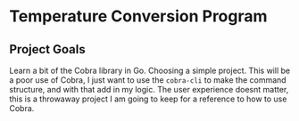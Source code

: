 # Temperature Conversion Program

## Project Goals
Learn a bit of the Cobra library in Go. Choosing a simple project. This will be a poor use of Cobra, I just want to use the `cobra-cli` to make the command structure, and with that add in my logic. The user experience doesnt matter, this is a throwaway project I am going to keep for a reference to how to use Cobra.